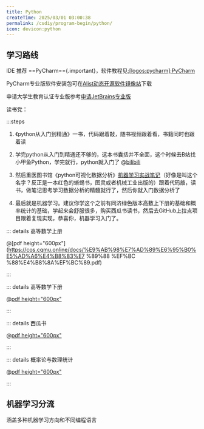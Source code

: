 ```yaml
---
title: Python
createTime: 2025/03/01 03:00:38
permalink: /csdiy/program-begin/python/
icon: devicon:python
---
```



## 学习路线

IDE 推荐 ==PyCharm=={.important}，软件教程见[:[logos:pycharm]:PyCharm](/campus-wiki/common-softwares/IDE/PyCharm/)

PyCharm专业版软件安装包可在[Alist动态开源软件镜像站](http://192.168.183.171:5244/softwares/JetBrainsIDEs/pycharm-professional-2024.2.4.exe)下载

申请大学生教育认证专业版参考[申请JetBrains专业版](/campus-wiki/apply-student-email/#申请学生邮箱)

读书党：

:::steps

1. 《python从入门到精通》一书，代码跟着敲，随书视频跟着看，书籍同时也跟着读

2. 学完python从入门到精通还不够的，这本书囊括并不全面，这个时候去B站找小甲鱼Python，学完就行，python就入门了 @[bilibili](BV1c4411e77t)

3. 然后重医图书馆《python可视化数据分析》[机器学习实战笔记](https://blog.csdn.net/Crayonxin2000/article/details/122741295)（好像是叫这个名字？反正是一本红色的蜥蜴书，图灵或者机械工业出版的）跟着代码敲，读书，做笔记思考学习数据分析的精髓就行了，然后你就入门数据分析了

4. 最后就是机器学习。建议你学这个之前有同济绿色版本高数上下册的基础和概率统计的基础，学起来会舒服很多，购买西瓜书读书，然后去GitHub上拉点项目跟着复现实现，恭喜你，机器学习入门了。




::: details 高等数学上册

@[pdf height="600px"](https://cos.cqmu.online/docs/%E9%AB%98%E7%AD%89%E6%95%B0%E5%AD%A6%E4%B8%83%E7
%89%88
%EF%BC
%88%E4%B8%8A%EF%BC%89.pdf)

:::

::: details 高等数学下册

@[pdf height="600px"](https://cos.cqmu.online/docs/%E9%AB%98%E7%AD%89%E6%95%B0%E5%AD%A6%E4%B8%8B%E5%86%8C.pdf)

:::

::: details 西瓜书

@[pdf height="600px"](https://cos.cqmu.online/docs/%E8%A5%BF%E7%93%9C%E4%B9%A6.pdf)

:::

::: details 概率论与数理统计

@[pdf height="600px"](https://cos.cqmu.online/docs/%E6%A6%82%E7%8E%87%E8%AE%BA%E4%B8%8E%E6%95%B0%E7%90%86%E7%BB%9F%E8%AE%A1%28%E6%B5%99%E5%A4%A7%E5%9B%9B%E7%89%88%29.pdf)

:::

## 机器学习分流

涵盖多种机器学习方向和不同编程语言

<RepoCard repo="josephmisiti/awesome-machine-learning"></RepoCard>

  
  
  
  


